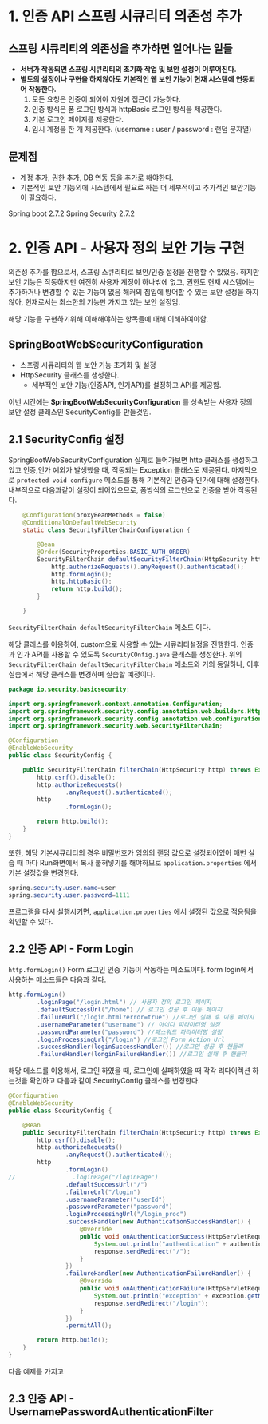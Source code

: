 # 1. 인증 API 스프링 시큐리티 의존성 추가

## 스프링 시큐리티의 의존성을 추가하면 일어나는 일들

* **서버가 작동되면 스프링 시큐리티의 초기화 작업 및 보안 설정이 이루어진다.**
* **별도의 설정이나 구현을 하지않아도 기본적인 웹 보안 기능이 현재 시스템에 연동되어 작동한다.**
    1. 모든 요청은 인증이 되어야 자원에 접근이 가능하다.
    2. 인증 방식은 폼 로그인 방식과 httpBasic 로그인 방식을 제공한다.
    3. 기본 로그인 페이지를 제공한다. 
    4. 임시 계정을 한 개 제공한다. (username : user / password : 랜덤 문자열)

## 문제점
* 계정 추가, 권한 추가, DB 연동 등을 추가로 해야한다.
* 기본적인 보안 기능외에 시스템에서 필요로 하는 더 세부적이고 추가적인 보안기능이 필요하다.

Spring boot 2.7.2 
Spring Security 2.7.2

# 2. 인증 API - 사용자 정의 보안 기능 구현

의존성 추가를 함으로서, 스프링 스큐리티로 보안/인증 설정을 진행할 수 있었음.
하지만 보안 기능은 작동하지만 여전히 사용자 계정이 하나밖에 없고, 권한도 현재 시스템에는 추가하거나 변경할 수 있는 기능이 없음
해커의 침입에 방어할 수 있는 보안 설정을 하지않아, 현재로서는 최소한의 기능만 가지고 있는 보안 설정임.

해당 기능을 구현하기위해 이해해야하는 항목들에 대해 이해하여야함.

## **SpringBootWebSecurityConfiguration** 
 * 스프링 시큐리티의 웹 보안 기능 초기화 및 설정
 * HttpSecurity 클래스를 생성한다.
   * 세부적인 보안 기능(인증API, 인가API)를 설정하고 API를 제공함.

이번 시간에는 **SpringBootWebSecurityConfiguration** 를 상속받는 사용자 정의 보안 설정 클래스인 SecurityConfig를 만들것임.

## 2.1 SecurityConfig 설정

SpringBootWebSecurityConfiguration 실제로 들어가보면 http 클래스를 생성하고있고 인증,인가 예외가 발생했을 때, 작동되는 Exception 클래스도 제공된다.
마지막으로 ```protected void configure``` 메소드를 통해 기본적인 인증과 인가에 대해 설정한다.
내부적으로 다음과같이 설정이 되어있으므로, 폼방식의 로그인으로 인증을 받아 작동된다.
```java
	@Configuration(proxyBeanMethods = false)
	@ConditionalOnDefaultWebSecurity
	static class SecurityFilterChainConfiguration {

		@Bean
		@Order(SecurityProperties.BASIC_AUTH_ORDER)
		SecurityFilterChain defaultSecurityFilterChain(HttpSecurity http) throws Exception {
			http.authorizeRequests().anyRequest().authenticated();
			http.formLogin();
			http.httpBasic();
			return http.build();
		}

	}
```
 ```SecurityFilterChain defaultSecurityFilterChain```  메소드 이다. 

해당 클래스를 이용하여, custom으로 사용할 수 있는 시큐리티설정을 진행한다. 
인증과 인가 API를 사용할 수 있도록 ```SecurityCOnfig.java``` 클래스를 생성한다.
위의 ```SecurityFilterChain defaultSecurityFilterChain```  메소드와 거의 동일하나, 이후 실습에서 해당 클래스를 변경하며 실습할 예정이다.

```java
package io.security.basicsecurity;

import org.springframework.context.annotation.Configuration;
import org.springframework.security.config.annotation.web.builders.HttpSecurity;
import org.springframework.security.config.annotation.web.configuration.EnableWebSecurity;
import org.springframework.security.web.SecurityFilterChain;

@Configuration
@EnableWebSecurity
public class SecurityConfig {

    public SecurityFilterChain filterChain(HttpSecurity http) throws Exception {
        http.csrf().disable();
        http.authorizeRequests()
                .anyRequest().authenticated();
        http
                .formLogin();

        return http.build();
    }
}
```

또한, 해당 기본시큐리티의 경우 비밀번호가 임의의 랜덤 값으로 설정되어있어 매번 실습 때 마다 Run화면에서 복사 붙혀넣기를 해야하므로
```application.properties``` 에서 기본 설정값을 변경한다.

```java
spring.security.user.name=user
spring.security.user.password=1111
```

프로그램을 다시 실행시키면, ```application.properties``` 에서 설정된 값으로 적용됨을 확인할 수 있다.

## 2.2 인증 API - Form Login 

```http.formLogin()``` Form 로그인 인증 기능이 작동하는 메소드이다.
form login에서 사용하는 메소드들은 다음과 같다.
```java
http.formLogin()
        .loginPage("/login.html") // 사용자 정의 로그인 페이지
        .defaultSuccessUrl("/home") // 로그인 성공 후 이동 페이지
        .failureUrl("/login.html?error=true") //로그인 실패 후 이동 페이지
        .usernameParameter("username") // 아이디 파라미터명 설정
        .passwordParameter("password") //패스워드 파라미터명 설정
        .loginProcessingUrl("/login") //로그인 Form Action Url
        .successHandler(loginSuccessHandler()) //로그인 성공 후 핸들러
        .failureHandler(longinFailureHandler()) //로그인 실패 후 핸들러
```

해당 메소드를 이용해서, 로그인 하였을 때, 로그인에 실패하였을 때 각각 리다이렉션 하는것을 확인하고 
다음과 같이 SecurityConfig 클래스를 변경한다.
```java
@Configuration
@EnableWebSecurity
public class SecurityConfig {

    @Bean
    public SecurityFilterChain filterChain(HttpSecurity http) throws Exception {
        http.csrf().disable();
        http.authorizeRequests()
                .anyRequest().authenticated();
        http
                .formLogin()
//                .loginPage("/loginPage")
                .defaultSuccessUrl("/")
                .failureUrl("/login")
                .usernameParameter("userId")
                .passwordParameter("password")
                .loginProcessingUrl("/login_proc")
                .successHandler(new AuthenticationSuccessHandler() {
                    @Override
                    public void onAuthenticationSuccess(HttpServletRequest request, HttpServletResponse response, Authentication authentication) throws IOException, ServletException {
                        System.out.println("authentication" + authentication.getName());
                        response.sendRedirect("/");
                    }
                })
                .failureHandler(new AuthenticationFailureHandler() {
                    @Override
                    public void onAuthenticationFailure(HttpServletRequest request, HttpServletResponse response, AuthenticationException exception) throws IOException, ServletException {
                        System.out.println("exception" + exception.getMessage());
                        response.sendRedirect("/login");
                    }
                })
                .permitAll();

        return http.build();
    }
}

```
다음 예제를 가지고 



## 2.3 인증 API - UsernamePasswordAuthenticationFilter


